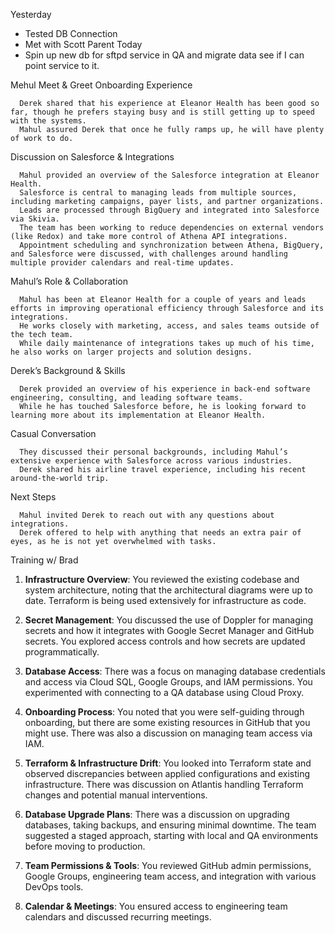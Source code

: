 Yesterday
  - Tested DB Connection
  - Met with Scott Parent
Today
  - Spin up new db for sftpd service in QA and migrate data see if I can point service to it.

Mehul Meet & Greet
  Onboarding Experience

      Derek shared that his experience at Eleanor Health has been good so far, though he prefers staying busy and is still getting up to speed with the systems.
      Mahul assured Derek that once he fully ramps up, he will have plenty of work to do.

  Discussion on Salesforce & Integrations

      Mahul provided an overview of the Salesforce integration at Eleanor Health.
      Salesforce is central to managing leads from multiple sources, including marketing campaigns, payer lists, and partner organizations.
      Leads are processed through BigQuery and integrated into Salesforce via Skivia.
      The team has been working to reduce dependencies on external vendors (like Redox) and take more control of Athena API integrations.
      Appointment scheduling and synchronization between Athena, BigQuery, and Salesforce were discussed, with challenges around handling multiple provider calendars and real-time updates.

  Mahul’s Role & Collaboration

      Mahul has been at Eleanor Health for a couple of years and leads efforts in improving operational efficiency through Salesforce and its integrations.
      He works closely with marketing, access, and sales teams outside of the tech team.
      While daily maintenance of integrations takes up much of his time, he also works on larger projects and solution designs.

  Derek’s Background & Skills

      Derek provided an overview of his experience in back-end software engineering, consulting, and leading software teams.
      While he has touched Salesforce before, he is looking forward to learning more about its implementation at Eleanor Health.

  Casual Conversation

      They discussed their personal backgrounds, including Mahul’s extensive experience with Salesforce across various industries.
      Derek shared his airline travel experience, including his recent around-the-world trip.

  Next Steps

      Mahul invited Derek to reach out with any questions about integrations.
      Derek offered to help with anything that needs an extra pair of eyes, as he is not yet overwhelmed with tasks.

Training w/ Brad
  1. **Infrastructure Overview**: You reviewed the existing codebase and system architecture, noting that the architectural diagrams were up to date. Terraform is being used extensively for infrastructure as code.

  2. **Secret Management**: You discussed the use of Doppler for managing secrets and how it integrates with Google Secret Manager and GitHub secrets. You explored access controls and how secrets are updated programmatically.

  3. **Database Access**: There was a focus on managing database credentials and access via Cloud SQL, Google Groups, and IAM permissions. You experimented with connecting to a QA database using Cloud Proxy.

  4. **Onboarding Process**: You noted that you were self-guiding through onboarding, but there are some existing resources in GitHub that you might use. There was also a discussion on managing team access via IAM.

  5. **Terraform & Infrastructure Drift**: You looked into Terraform state and observed discrepancies between applied configurations and existing infrastructure. There was discussion on Atlantis handling Terraform changes and potential manual interventions.

  6. **Database Upgrade Plans**: There was a discussion on upgrading databases, taking backups, and ensuring minimal downtime. The team suggested a staged approach, starting with local and QA environments before moving to production.

  7. **Team Permissions & Tools**: You reviewed GitHub admin permissions, Google Groups, engineering team access, and integration with various DevOps tools.

  8. **Calendar & Meetings**: You ensured access to engineering team calendars and discussed recurring meetings.
